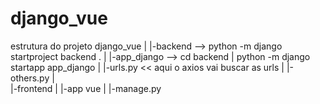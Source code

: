 # django_vue
estrutura do projeto
django_vue
    |
    |-backend --> python -m django startproject backend .
    |   |-app_django --> cd backend | python -m django startapp app_django
    |   |-urls.py << aqui o axios vai buscar as urls
    |   |-others.py
    |   
    |-frontend
    |   |-app vue
    |
    |-manage.py
